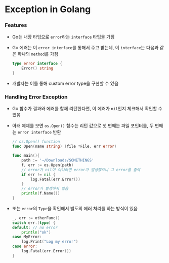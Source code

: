 # Exception in Golang

### Features

- Go는 내장 타입으로 `error`라는 `interface` 타입을 가짐

- Go 에러는 이 `error interface`를 통해서 주고 받는데, 이 `interface`는 다음과 같은 하나의 `method`를 가짐

  ```go
  type error interface {
      Error() string
  }
  ```

- 개발자는 이를 통해 custom error type을 구현할 수 있음

### Handling Error Exception

- Go 함수가 결과와 에러를 함께 리턴한다면, 이 에러가 `nil`인지 체크해서 확인할 수 있음

- 아래 예제를 보면 `os.Open()` 함수는 리턴 값으로 첫 번째는 파일 포인터를, 두 번째는 `error interface` 반환

  ```go
  // os.Open() function
  func Open(name string) (file *File, err error) 
  
  func main(){
      path := '~/Downloads/SOMETHINGS'
      f, err := os.Open(path)
      // error가 nil이 아니라면 error가 발생했으니 그 error를 출력
      if err != nil {
          log.Fatal(err.Error())
      }
      // error가 발생하지 않음
      println(f.Name())
  }
  ```

- 또는 `error`의 `Type`을 확인해서 별도의 에러 처리를 하는 방식이 있음 

  ```go
  _, err := otherFunc()
  switch err.(type) {
  default: // no error
      println("ok")
  case MyError:
      log.Print("Log my error")
  case error:
      log.Fatal(err.Error())
  }
  ```

  

